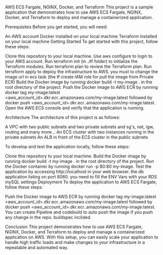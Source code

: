 AWS ECS Fargate, NGINX, Docker, and Terraform
This project is a sample application that demonstrates how to use AWS ECS Fargate, NGINX, Docker, and Terraform to deploy and manage a containerized application.

Prerequisites
Before you get started, you will need:

An AWS account
Docker installed on your local machine
Terraform installed on your local machine
Getting Started
To get started with this project, follow these steps:

Clone this repository to your local machine.
Use aws configure to login to your AWS account.
Run terraform init (in ./tf folder) to initialize the Terraform modules.
Run terraform plan to review the Terraform plan.
Run terraform apply to deploy the infrastructure to AWS. you must to change the image url in ecs task (the tf create IAM role for pull the image from Private ECR)
Build the Docker image by running docker build -t my-image . in the root directory of the project.
Push the Docker image to AWS ECR by running docker tag my-image:latest <aws_account_id>.dkr.ecr.<region>.amazonaws.com/my-image:latest followed by docker push <aws_account_id>.dkr.ecr.<region>.amazonaws.com/my-image:latest.
Open the AWS ECS console and verify that the application is running.

Architecture
The architecture of this project is as follows:

A VPC with two public subnets and two private subnets and sg's, nat, igw, routing and many more...
An ECS cluster with two instances running in the private subnets
An ALB in front of the ECS cluster in the public subnets

To develop and test the application locally, follow these steps:

Clone this repository to your local machine.
Build the Docker image by running docker build -t my-image . in the root directory of the project.
Run the Docker container by running docker run -p 80:80 my-image.
Test the application by accessing http://localhost in your web browser.
the db application listing on port 8080. you need to fill the ENV Vars with your RDS mySQL settings
Deployment
To deploy the application to AWS ECS Fargate, follow these steps:

Push the Docker image to AWS ECR by running docker tag my-image:latest <aws_account_id>.dkr.ecr.<region>.amazonaws.com/my-image:latest followed by docker push <aws_account_id>.dkr.ecr.<region>.amazonaws.com/my-image:latest.
You can create Pipeline and codebuild to auto push the image if you push any change in the repo. buildspec inclided. 

Conclusion
This project demonstrates how to use AWS ECS Fargate, NGINX, Docker, and Terraform to deploy and manage a containerized application on AWS. With this setup, you can easily scale your application to handle high traffic loads and make changes to your infrastructure in a repeatable and automated way.